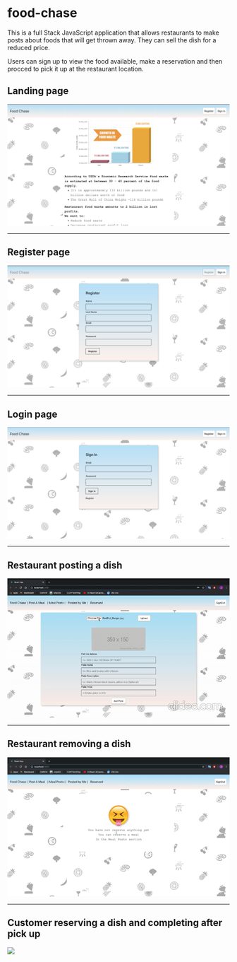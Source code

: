 # food-chase

This is a full Stack JavaScript application that allows restaurants to make posts about foods that will get thrown away. They can sell the dish for a reduced price.

Users can sign up to view the food available, make a reservation and then procced to pick it up at the restaurant location.

## Landing page

![](demo/landing.png)

---------------------------------------------------------

## Register page

![](demo/signup.png)

---------------------------------------------------------

## Login page

![](demo/login.png)

---------------------------------------------------------

## Restaurant posting a dish

![](demo/addingplate.gif)

---------------------------------------------------------

## Restaurant removing a dish

![](demo/removing.GIF)

---------------------------------------------------------

## Customer reserving a dish and completing after pick up

![](demo/reservingcomplete.GIF)





